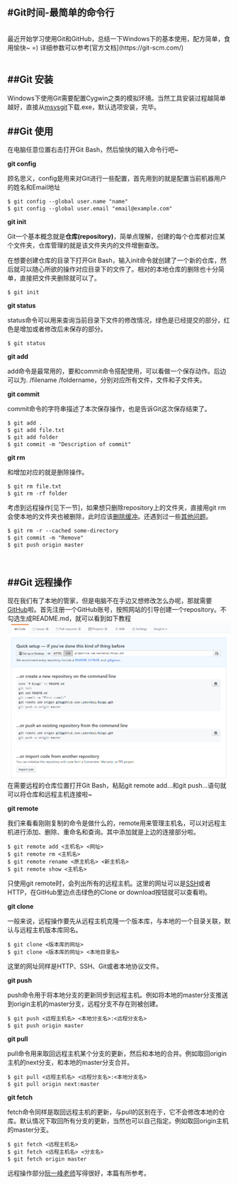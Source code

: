 #Git时间-最简单的命令行
---
<br/>
最近开始学习使用Git和GitHub，总结一下Windows下的基本使用，配方简单，食用愉快~ =) 详细参数可以参考[官方文档](https://git-scm.com/)
<br/>
<br/>

##Git 安装
---
Windows下使用Git需要配置Cygwin之类的模拟环境。当然工具安装过程越简单越好，直接从[msysgit](https://git-for-windows.github.io/)下载.exe，默认选项安装，完毕。
<br/>

##Git 使用
---
在电脑任意位置右击打开Git Bash，然后愉快的输入命令行吧~

**git config**

顾名思义，config是用来对Git进行一些配置，首先用到的就是配置当前机器用户的姓名和Email地址

```
$ git config --global user.name "name"
$ git config --global user.email "email@example.com"
```

**git init**

Git一个基本概念就是**仓库(repository)**，简单点理解，创建的每个仓库都对应某个文件夹，仓库管理的就是该文件夹内的文件增删查改。

在想要创建仓库的目录下打开Git Bash，输入init命令就创建了一个新的仓库，然后就可以随心所欲的操作对应目录下的文件了。相对的本地仓库的删除也十分简单，直接把文件夹删除就可以了。

```
$ git init
```

**git status**

status命令可以用来查询当前目录下文件的修改情况，绿色是已经提交的部分，红色是增加或者修改后未保存的部分。

```
$ git status
```

**git add**

add命令是最常用的，要和commit命令搭配使用，可以看做一个保存动作。后边可以为. /filename /foldername，分别对应所有文件，文件和子文件夹。


**git commit**

commit命令的字符串描述了本次保存操作，也是告诉Git这次保存结束了。

```
$ git add .
$ git add file.txt
$ git add folder
$ git commit -m "Description of commit"
```

**git rm**

和增加对应的就是删除操作。

```
$ git rm file.txt
$ git rm -rf folder
```

考虑到远程操作[见下一节]，如果想只删除repository上的文件夹，直接用git rm会使本地的文件夹也被删除，此时应该[删除缓冲](https://stackoverflow.com/questions/7927230/remove-directory-from-remote-repository-after-adding-them-to-gitignore)。还遇到过一些[其他问题](https://help.github.com/articles/removing-sensitive-data-from-a-repository/)。

```
$ git rm -r --cached some-directory
$ git commit -m "Remove"
$ git push origin master
```

<br/>

##Git 远程操作
---
现在我们有了本地的管家，但是电脑不在手边又想修改怎么办呢，那就需要[GitHub](https://zh.wikipedia.org/wiki/GitHub)啦。首先注册一个GitHub账号，按照网站的引导创建一个repository。不勾选生成README.md，就可以看到如下教程
![](methods.png)
在需要远程的仓库位置打开Git Bash，粘贴git remote add...和git push...语句就可以将仓库和远程主机连接啦~

**git remote**

我们来看看刚刚复制的命令是做什么的，remote用来管理主机名，可以对远程主机进行添加、删除、重命名和查询。其中添加就是上边的连接部分啦。

```
$ git remote add <主机名> <网址>
$ git remote rm <主机名> 
$ git remote rename <原主机名> <新主机名>
$ git remote show <主机名>
```

只使用git remote时，会列出所有的远程主机。这里的网址可以是[SSH](https://zh.wikipedia.org/wiki/Secure_Shell)或者HTTP，在GitHub里边点击绿色的Clone or download按钮就可以查看哟。

**git clone**

一般来说，远程操作要先从远程主机克隆一个版本库，与本地的一个目录关联，默认与远程主机版本库同名。

```
$ git clone <版本库的网址>
$ git clone <版本库的网址> <本地目录名>
```

这里的网址同样是HTTP、SSH、Git或者本地协议文件。

**git push**

push命令用于将本地分支的更新同步到远程主机。例如将本地的master分支推送到origin主机的master分支，远程分支不存在则被创建。

```
$ git push <远程主机名> <本地分支名>:<远程分支名>
$ git push origin master
```

**git pull**

pull命令用来取回远程主机某个分支的更新，然后和本地的合并。例如取回origin主机的next分支，和本地的master分支合并。

```
$ git pull <远程主机名> <远程分支名>:<本地分支名>
$ git pull origin next:master
```


**git fetch**

fetch命令同样是取回远程主机的更新，与pull的区别在于，它不会修改本地的仓库。默认情况下取回所有分支的更新，当然也可以自己指定。例如取回origin主机的master分支。

```
$ git fetch <远程主机名>
$ git fetch <远程主机名> <分支名>
$ git fetch origin master
```

远程操作部分[阮一峰老师](http://www.ruanyifeng.com/blog/2014/06/git_remote.html)写得很好，本篇有所参考。



